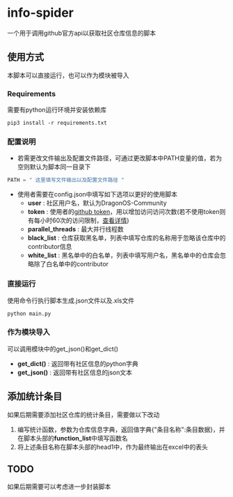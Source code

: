 # info-spider

一个用于调用github官方api以获取社区仓库信息的脚本

##  使用方式

本脚本可以直接运行，也可以作为模块被导入

### Requirements

需要有python运行环境并安装依赖库

```shell
pip3 install -r requirements.txt
```

### **配置说明**

* 若需更改文件输出及配置文件路径，可通过更改脚本中PATH变量的值，若为空则默认为脚本同一目录下

```python
PATH = " 这里填写文件输出以及配置文件路径 "
```

* 使用者需要在config.json中填写如下选项以更好的使用脚本
  * **user** : 社区用户名，默认为DragonOS-Community
  * **token** : 使用者的[github token](https://github.com/settings/tokens)，用以增加访问访问次数(若不使用token则有每小时60次的访问限制，[查看详情](https://docs.github.com/zh/rest/overview/rate-limits-for-the-rest-api))
  * **parallel_threads** : 最大并行线程数
  * **black_list** : 仓库获取黑名单，列表中填写仓库的名称用于忽略该仓库中的contributor信息
  * **white_list** : 黑名单中的白名单，列表中填写用户名，黑名单中的仓库会忽略除了白名单中的contributor

### 直接运行

使用命令行执行脚本生成.json文件以及.xls文件

```shell
python main.py
```

### 作为模块导入

可以调用模块中的get_json()和get_dict()

* **get_dict()** : 返回带有社区信息的python字典
* **get_json()** : 返回带有社区信息的json文本

## 添加统计条目

如果后期需要添加社区仓库的统计条目，需要做以下改动

1. 编写统计函数，参数为仓库信息字典，返回值字典{"条目名称":条目数据}，并在脚本头部的**function_list**中填写函数名
2. 将上述条目名称在脚本头部的head1中，作为最终输出在excel中的表头

## TODO

如果后期需要可以考虑进一步封装脚本